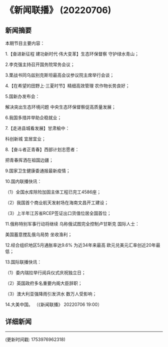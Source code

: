 # 《新闻联播》 (20220706)

## 新闻摘要

本期节目主要内容：


1.【奋进新征程 建功新时代·伟大变革】生态环保督察 守护绿水青山；


2.李克强主持召开国务院常务会议；


3.栗战书同乌兹别克斯坦最高会议参议院主席举行会谈；


4.【在希望的田野上·三夏时节】精细高效管理 农作物长势良好；


5.国新办发布会：

解决突出生态环境问题 中央生态环保督察促高质量发展；


6.我国多措并举助企稳就业；


7.【走进县城看发展】甘肃榆中：

科创新城 宜居宜业；


8.【奋斗者正青春】西部计划志愿者：

把青春挥洒在祖国边疆；


9.国家卫生健康委通报最新疫情；


10.国内联播快讯：


（1）全国水库除险加固主体工程已完工4586座；


（2）我国首个商业航天发射场在海南文昌开工建设；


（3）上半年江苏省RCEP签证出口货值位居全国首位；


11.俄称特别军事行动将继续 乌称俄试图完全控制卢甘斯克 国际人士：

美国蓄意搅乱俄乌局势 坐收渔利；


12.经合组织地区5月通胀率达9.6% 为近34年来最高 欧元兑美元汇率创近20年最低；


13.国际联播快讯：


（1）委内瑞拉举行阅兵仪式庆祝独立日；


（2）英国政府多名重要内阁大臣辞职；


（3）澳大利亚强降雨引发洪水 数万人受影响；


14.大美中国。
（《新闻联播》 20220706 19:00）

## 详细新闻

---

(更新时间戳: 1753976962318)

